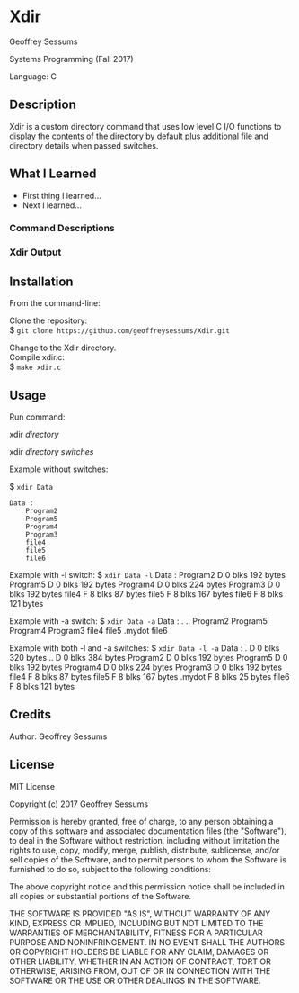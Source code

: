 # Xdir

Geoffrey Sessums

Systems Programming (Fall 2017)

Language: C

## Description

Xdir is a custom directory command that uses low level C I/O functions to display the contents of the directory by default plus additional file and directory details when passed switches.

## What I Learned

* First thing I learned...
* Next I learned...

### Command Descriptions

### Xdir Output

## Installation

From the command-line:  

Clone the repository:  
$ ```git clone https://github.com/geoffreysessums/Xdir.git```

Change to the Xdir directory.  
Compile xdir.c:  
$ ```make xdir.c```

## Usage

Run command:

xdir *directory*

xdir *directory* *switches*

Example without switches:

$ `xdir Data`

    Data :  
        Program2
        Program5  
        Program4
        Program3
        file4
        file5
        file6

Example with -l switch:
$ ```xdir Data -l```
  Data :
      Program2 D 0 blks 192 bytes
      Program5 D 0 blks 192 bytes
      Program4 D 0 blks 224 bytes
      Program3 D 0 blks 192 bytes
      file4 F 8 blks 87 bytes
      file5 F 8 blks 167 bytes
      file6 F 8 blks 121 bytes

Example with -a switch:
$ ```xdir Data -a```
  Data :
      .
      ..
      Program2
      Program5
      Program4
      Program3
      file4
      file5
      .mydot
      file6

Example with both -l and -a switches:
$ ```xdir Data -l -a```
  Data :
      . D 0 blks 320 bytes
      .. D 0 blks 384 bytes
      Program2 D 0 blks 192 bytes
      Program5 D 0 blks 192 bytes
      Program4 D 0 blks 224 bytes
      Program3 D 0 blks 192 bytes
      file4 F 8 blks 87 bytes
      file5 F 8 blks 167 bytes
      .mydot F 8 blks 25 bytes
      file6 F 8 blks 121 bytes

## Credits

Author: Geoffrey Sessums

## License

MIT License

Copyright (c) 2017 Geoffrey Sessums

Permission is hereby granted, free of charge, to any person obtaining a copy
of this software and associated documentation files (the "Software"), to deal
in the Software without restriction, including without limitation the rights
to use, copy, modify, merge, publish, distribute, sublicense, and/or sell
copies of the Software, and to permit persons to whom the Software is
furnished to do so, subject to the following conditions:

The above copyright notice and this permission notice shall be included in all
copies or substantial portions of the Software.

THE SOFTWARE IS PROVIDED "AS IS", WITHOUT WARRANTY OF ANY KIND, EXPRESS OR
IMPLIED, INCLUDING BUT NOT LIMITED TO THE WARRANTIES OF MERCHANTABILITY,
FITNESS FOR A PARTICULAR PURPOSE AND NONINFRINGEMENT. IN NO EVENT SHALL THE
AUTHORS OR COPYRIGHT HOLDERS BE LIABLE FOR ANY CLAIM, DAMAGES OR OTHER
LIABILITY, WHETHER IN AN ACTION OF CONTRACT, TORT OR OTHERWISE, ARISING FROM,
OUT OF OR IN CONNECTION WITH THE SOFTWARE OR THE USE OR OTHER DEALINGS IN THE
SOFTWARE.
